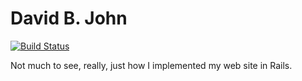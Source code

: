 David B. John
=============

[![Build Status](https://travis-ci.org/billguy/dbjohn.com.svg?branch=master)](https://travis-ci.org/billguy/dbjohn.com)

Not much to see, really, just how I implemented my web site in Rails.
